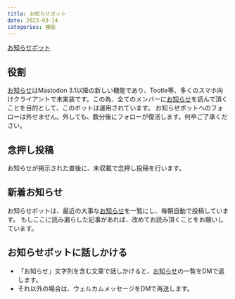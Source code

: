 ```yaml
---
title: お知らせボット
date: 2023-03-14
categories: 機能
---
```


[お知らせボット](https://mstdn.delmulin.com/@info)

## 役割

[お知らせ](/articles/お知らせ)はMastodon 3.1以降の新しい機能であり、Tootle等、多くのスマホ向けクライアントで未実装です。この為、全てのメンバーに[お知らせ](/articles/お知らせ)を読んで頂くことを目的として、このボットは運用されています。
お知らせボットへのフォローは外せません。外しても、数分後にフォローが復活します。何卒ご了承ください。

## 念押し投稿

お知らせが掲示された直後に、未収載で念押し投稿を行います。

## 新着お知らせ

お知らせボットは、最近の大事な[お知らせ](/articles/お知らせ)を一覧にし、毎朝自動で投稿しています。
もしここに読み漏らした記事があれば、改めてお読み頂くことをお願いしています。

## お知らせボットに話しかける

- 「お知らせ」文字列を含む文章で話しかけると、[お知らせ](/articles/お知らせ)の一覧をDMで返します。
- それ以外の場合は、ウェルカムメッセージをDMで再送します。
